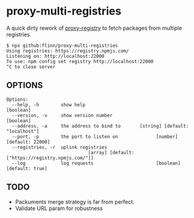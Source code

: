 # proxy-multi-registries

A quick dirty rework of [proxy-registry](https://github.com/npm/proxy-registry "npm/proxy-registry") to fetch packages from multiple registries.

``` console
$ npx github:flinn/proxy-multi-registries
Using registries: https://registry.npmjs.com/
Listening on: http://localhost:22000
To use: npm config set registry http://localhost:22000
^C to close server
```

## OPTIONS

``` console
Options:
  --help, -h        show help                                          [boolean]
  --version, -v     show version number                                [boolean]
  --address, -a     the address to bind to       [string] [default: "localhost"]
  --port, -p        the port to listen on              [number] [default: 22000]
  --registries, -r  uplink registries
                              [array] [default: ["https://registry.npmjs.com/"]]
  --log             log requests                       [boolean] [default: true]

```

## TODO

* Packuments merge strategy is far from perfect.
* Validate URL param for robustness

